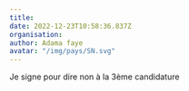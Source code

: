 ```yaml
---
title: 
date: 2022-12-23T10:58:36.837Z
organisation: 
author: Adama faye
avatar: "/img/pays/SN.svg"
---
```


Je signe pour dire non à la 3ème candidature 